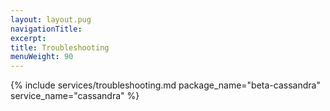 ```yaml
---
layout: layout.pug
navigationTitle:
excerpt:
title: Troubleshooting
menuWeight: 90
---
```


{% include services/troubleshooting.md
    package_name="beta-cassandra"
    service_name="cassandra" %}
